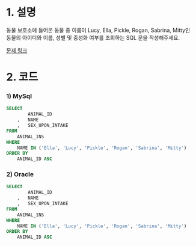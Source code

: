 # 1. 설명
동물 보호소에 들어온 동물 중 이름이 Lucy, Ella, Pickle, Rogan, Sabrina, Mitty인 동물의 아이디와 이름, 성별 및 중성화 여부를 조회하는 SQL 문을 작성해주세요.

[문제 링크](https://programmers.co.kr/learn/courses/30/lessons/59046)


# 2. 코드
### 1) MySql
```sql
SELECT 
        ANIMAL_ID
    ,   NAME
    ,   SEX_UPON_INTAKE
FROM 
    ANIMAL_INS
WHERE 
    NAME IN ('Ella', 'Lucy', 'Pickle', 'Rogan', 'Sabrina', 'Mitty')
ORDER BY 
    ANIMAL_ID ASC
```

### 2) Oracle
```sql
SELECT 
        ANIMAL_ID
    ,   NAME
    ,   SEX_UPON_INTAKE
FROM 
    ANIMAL_INS
WHERE 
    NAME IN ('Ella', 'Lucy', 'Pickle', 'Rogan', 'Sabrina', 'Mitty')
ORDER BY 
    ANIMAL_ID ASC
```
